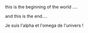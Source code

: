 this is the beginning of the world ....



and this is the end....


Je suis l'alpha et l'omega de l'univers !
